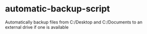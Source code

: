 # automatic-backup-script
Automatically backup files from C:/Desktop and C:/Documents to an external drive if one is available
